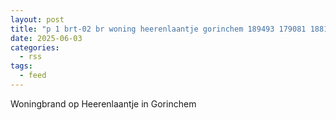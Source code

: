 ```yaml
---
layout: post
title: "p 1 brt-02 br woning heerenlaantje gorinchem 189493 179081 188151 188131 188132"
date: 2025-06-03
categories: 
  - rss
tags: 
  - feed
---
```


Woningbrand op Heerenlaantje in Gorinchem
